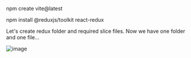 npm create vite@latest

npm install @reduxjs/toolkit react-redux

Let's create redux folder and required slice files. Now we have one folder and one file...

![image](https://github.com/user-attachments/assets/c157c920-ce42-4c53-8ec3-fb946a6b267f)


